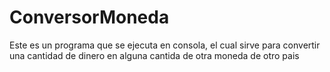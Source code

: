 # ConversorMoneda
Este es un programa que se ejecuta en consola, el cual sirve para convertir una cantidad de dinero en alguna cantida de otra moneda de otro pais
